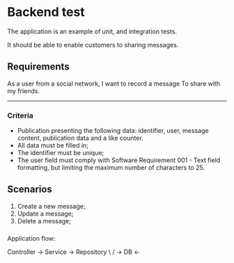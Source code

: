 # Backend test

The application is an example of unit, and integration tests.

It should be able to enable customers to sharing messages.

## Requirements

As a user from a social network,
I want to record a message
To share with my friends.

---

### Criteria

- Publication presenting the following data: identifier, user, message content, publication data and a like counter.
- All data must be filled in;
- The identifier must be unique;
- The user field must comply with Software Requirement 001 - Text field formatting, but limiting the maximum number of characters to 25.

## Scenarios

1. Create a new message;
2. Update a message;
3. Delete a message;

###

Application flow:

Controller -> Service -> Repository
            \            /
                -> DB <- 

